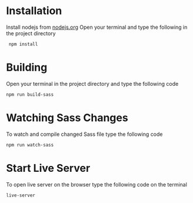 # Installation


Install nodejs from [nodejs.org](https://nodejs.org)
Open your terminal and type the following in the project directory 
 ```
  npm install 
```

# Building
Open your terminal in the project directory and type the following code 
```
npm run build-sass
```

# Watching Sass Changes
To watch and compile changed Sass file type the following code

```
npm run watch-sass
```

# Start Live Server
To open live server on the  browser type the following code on the terminal
```
live-server
```
